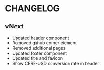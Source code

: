 # CHANGELOG

## vNext

- Updated header component
- Removed github corner element
- Removed additional pages
- Updated footer component
- Updated title and favicon
- Show CERE-USD conversion rate in header
